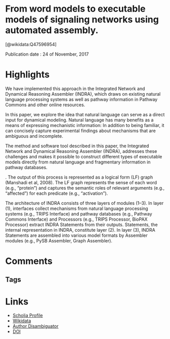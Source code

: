 
From word models to executable models of signaling networks using automated assembly.
=====================================================================================
  
  [@wikidata:Q47596954]  
  
Publication date : 24 of November, 2017  

# Highlights

We have implemented this approach in the Integrated Network and Dynamical Reasoning Assembler (INDRA), which draws on existing natural language processing systems as well as pathway information in Pathway Commons and other online resources. 

In this paper, we explore the idea that natural language can serve as a direct input for dynamical modeling. Natural language has many benefits as a means of expressing mechanistic information: In addition to being familiar, it can concisely capture experimental findings about mechanisms that are ambiguous and incomplete.     


The method and software tool described in this paper, the Integrated Network and Dynamical Reasoning Assembler (INDRA), addresses these challenges and makes it possible to construct different types of executable models directly from natural language and fragmentary information in pathway databases.

. The output of this process is represented as a logical form (LF) graph (Manshadi et al, 2008). The LF graph represents the sense of each word (e.g., “protein”) and captures the semantic roles of relevant arguments (e.g., “affected”) for each predicate (e.g., “activation”).

The architecture of INDRA consists of three layers of modules (1–3). In layer (1), interfaces collect mechanisms from natural language processing systems (e.g., TRIPS Interface) and pathway databases (e.g., Pathway Commons Interface) and Processors (e.g., TRIPS Processor, BioPAX Processor) extract INDRA Statements from their outputs. Statements, the internal representation in INDRA, constitute layer (2). In layer (3), INDRA Statements are assembled into various model formats by Assembler modules (e.g., PySB Assembler, Graph Assembler).



# Comments

## Tags

# Links
  
 * [Scholia Profile](https://scholia.toolforge.org/work/Q47596954)  
 * [Wikidata](https://www.wikidata.org/wiki/Q47596954)  
 * [Author Disambiguator](https://author-disambiguator.toolforge.org/work_item_oauth.php?id=Q47596954&batch_id=&match=1&author_list_id=&doit=Get+author+links+for+work)  
 * [DOI](https://doi.org/10.15252/MSB.20177651)  
